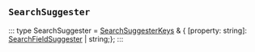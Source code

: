 ## `SearchSuggester`
:::
type SearchSuggester = [SearchSuggesterKeys](./SearchSuggesterKeys.md) & { [property: string]: [SearchFieldSuggester](./SearchFieldSuggester.md) | string;};
:::
